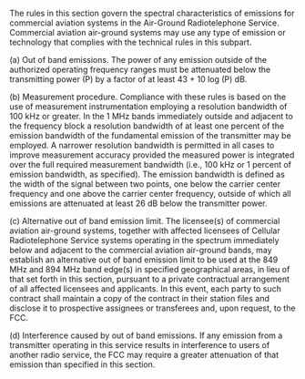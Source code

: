 The rules in this section govern the spectral characteristics of emissions for commercial aviation systems in the Air-Ground Radiotelephone Service. Commercial aviation air-ground systems may use any type of emission or technology that complies with the technical rules in this subpart.

(a) Out of band emissions. The power of any emission outside of the authorized operating frequency ranges must be attenuated below the transmitting power (P) by a factor of at least 43 + 10 log (P) dB.

(b) Measurement procedure. Compliance with these rules is based on the use of measurement instrumentation employing a resolution bandwidth of 100 kHz or greater. In the 1 MHz bands immediately outside and adjacent to the frequency block a resolution bandwidth of at least one percent of the emission bandwidth of the fundamental emission of the transmitter may be employed. A narrower resolution bandwidth is permitted in all cases to improve measurement accuracy provided the measured power is integrated over the full required measurement bandwidth (i.e., 100 kHz or 1 percent of emission bandwidth, as specified). The emission bandwidth is defined as the width of the signal between two points, one below the carrier center frequency and one above the carrier center frequency, outside of which all emissions are attenuated at least 26 dB below the transmitter power.

(c) Alternative out of band emission limit. The licensee(s) of commercial aviation air-ground systems, together with affected licensees of Cellular Radiotelephone Service systems operating in the spectrum immediately below and adjacent to the commercial aviation air-ground bands, may establish an alternative out of band emission limit to be used at the 849 MHz and 894 MHz band edge(s) in specified geographical areas, in lieu of that set forth in this section, pursuant to a private contractual arrangement of all affected licensees and applicants. In this event, each party to such contract shall maintain a copy of the contract in their station files and disclose it to prospective assignees or transferees and, upon request, to the FCC.
                        

(d) Interference caused by out of band emissions. If any emission from a transmitter operating in this service results in interference to users of another radio service, the FCC may require a greater attenuation of that emission than specified in this section.


